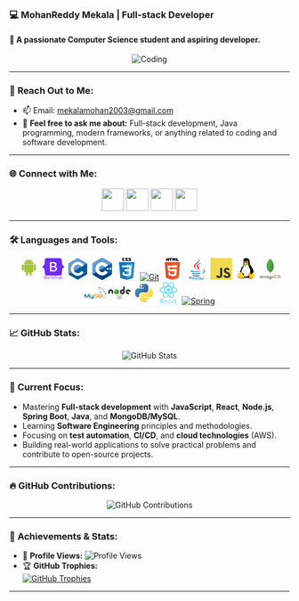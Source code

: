 ### 💻 **MohanReddy Mekala** | Full-stack Developer

#### 🌟 **A passionate Computer Science student and aspiring developer.**

<p align="center">
  <img src="https://user-images.githubusercontent.com/74038190/212749171-b84692a8-2b04-4e3b-93ca-ac14705da224.gif" alt="Coding" width="400" />
</p>

---

### 📍 **Reach Out to Me:**
- 📫 Email: [mekalamohan2003@gmail.com](mailto:mekalamohan2003@gmail.com)
- 💬 **Feel free to ask me about:** Full-stack development, Java programming, modern frameworks, or anything related to coding and software development.
  
---

### 🌐 **Connect with Me:**

<p align="center">
  <a href="https://linkedin.com/in/mekala-mohan-reddy-7b5511237" target="_blank"><img src="https://raw.githubusercontent.com/rahuldkjain/github-profile-readme-generator/master/src/images/icons/Social/linked-in-alt.svg" height="40" width="40" /></a>
  <a href="https://www.hackerrank.com/mekalamohan2003" target="_blank"><img src="https://raw.githubusercontent.com/rahuldkjain/github-profile-readme-generator/master/src/images/icons/Social/hackerrank.svg" height="40" width="40" /></a>
  <a href="https://www.leetcode.com/mohanreddy_m" target="_blank"><img src="https://raw.githubusercontent.com/rahuldkjain/github-profile-readme-generator/master/src/images/icons/Social/leet-code.svg" height="40" width="40" /></a>
  <a href="https://auth.geeksforgeeks.org/user/mekalamor6nu" target="_blank"><img src="https://raw.githubusercontent.com/rahuldkjain/github-profile-readme-generator/master/src/images/icons/Social/geeks-for-geeks.svg" height="40" width="40" /></a>
</p>

---

### 🛠 **Languages and Tools:**

<p align="center">
  <a href="https://developer.android.com" target="_blank"><img src="https://raw.githubusercontent.com/devicons/devicon/master/icons/android/android-original-wordmark.svg" alt="Android" width="40" height="40" /></a>
  <a href="https://getbootstrap.com" target="_blank"><img src="https://raw.githubusercontent.com/devicons/devicon/master/icons/bootstrap/bootstrap-plain-wordmark.svg" alt="Bootstrap" width="40" height="40" /></a>
  <a href="https://www.cprogramming.com/" target="_blank"><img src="https://raw.githubusercontent.com/devicons/devicon/master/icons/c/c-original.svg" alt="C" width="40" height="40" /></a>
  <a href="https://www.w3schools.com/cpp/" target="_blank"><img src="https://raw.githubusercontent.com/devicons/devicon/master/icons/cplusplus/cplusplus-original.svg" alt="C++" width="40" height="40" /></a>
  <a href="https://www.w3schools.com/css/" target="_blank"><img src="https://raw.githubusercontent.com/devicons/devicon/master/icons/css3/css3-original-wordmark.svg" alt="CSS" width="40" height="40" /></a>
  <a href="https://git-scm.com/" target="_blank"><img src="https://www.vectorlogo.zone/logos/git-scm/git-scm-icon.svg" alt="Git" width="40" height="40" /></a>
  <a href="https://www.w3.org/html/" target="_blank"><img src="https://raw.githubusercontent.com/devicons/devicon/master/icons/html5/html5-original-wordmark.svg" alt="HTML" width="40" height="40" /></a>
  <a href="https://www.java.com" target="_blank"><img src="https://raw.githubusercontent.com/devicons/devicon/master/icons/java/java-original.svg" alt="Java" width="40" height="40" /></a>
  <a href="https://developer.mozilla.org/en-US/docs/Web/JavaScript" target="_blank"><img src="https://raw.githubusercontent.com/devicons/devicon/master/icons/javascript/javascript-original.svg" alt="JavaScript" width="40" height="40" /></a>
  <a href="https://www.linux.org/" target="_blank"><img src="https://raw.githubusercontent.com/devicons/devicon/master/icons/linux/linux-original.svg" alt="Linux" width="40" height="40" /></a>
  <a href="https://www.mongodb.com/" target="_blank"><img src="https://raw.githubusercontent.com/devicons/devicon/master/icons/mongodb/mongodb-original-wordmark.svg" alt="MongoDB" width="40" height="40" /></a>
  <a href="https://www.mysql.com/" target="_blank"><img src="https://raw.githubusercontent.com/devicons/devicon/master/icons/mysql/mysql-original-wordmark.svg" alt="MySQL" width="40" height="40" /></a>
  <a href="https://nodejs.org" target="_blank"><img src="https://raw.githubusercontent.com/devicons/devicon/master/icons/nodejs/nodejs-original-wordmark.svg" alt="Node.js" width="40" height="40" /></a>
  <a href="https://www.python.org" target="_blank"><img src="https://raw.githubusercontent.com/devicons/devicon/master/icons/python/python-original.svg" alt="Python" width="40" height="40" /></a>
  <a href="https://reactjs.org/" target="_blank"><img src="https://raw.githubusercontent.com/devicons/devicon/master/icons/react/react-original-wordmark.svg" alt="React" width="40" height="40" /></a>
  <a href="https://spring.io/" target="_blank"><img src="https://www.vectorlogo.zone/logos/springio/springio-icon.svg" alt="Spring" width="40" height="40" /></a>
</p>

---

### 📈 **GitHub Stats:**

<p align="center">
  <img src="https://github-readme-stats.vercel.app/api?username=mohan1233&show_icons=true&locale=en" alt="GitHub Stats" />
</p>

---

### 🎯 **Current Focus:**
- Mastering **Full-stack development** with **JavaScript**, **React**, **Node.js**, **Spring Boot**, **Java**, and **MongoDB/MySQL**.
- Learning **Software Engineering** principles and methodologies.
- Focusing on **test automation**, **CI/CD**, and **cloud technologies** (AWS).
- Building real-world applications to solve practical problems and contribute to open-source projects.

---

### 🔥 **GitHub Contributions:**

<p align="center">
  <img src="https://activity-graph.herokuapp.com/graph?username=mohan1233&theme=github" alt="GitHub Contributions" />
</p>

---

### 🏅 **Achievements & Stats:**

- 💬 **Profile Views:** ![Profile Views](https://komarev.com/ghpvc/?username=mohan1233&label=Profile%20views&color=0e75b6&style=flat)
- 🏆 **GitHub Trophies:**  
  <a href="https://github.com/ryo-ma/github-profile-trophy"><img src="https://github-profile-trophy.vercel.app/?username=mohan1233" alt="GitHub Trophies" /></a>

---
